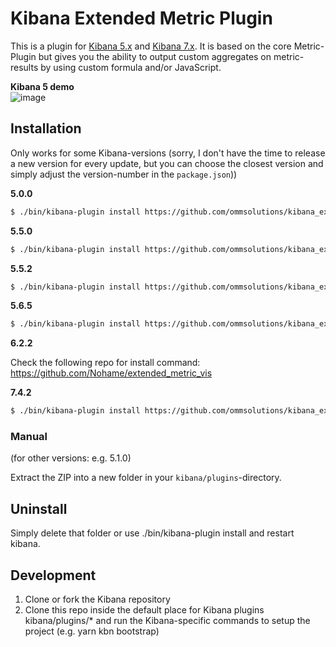 # Kibana Extended Metric Plugin

This is a plugin for [Kibana 5.x](https://www.elastic.co/products/kibana) and [Kibana 7.x](https://www.elastic.co/products/kibana).
It is based on the core Metric-Plugin but gives you the ability to output custom aggregates on metric-results by using custom formula and/or JavaScript.


**Kibana 5 demo**  
![image](img/demo.gif)

## Installation
Only works for some Kibana-versions (sorry, I don't have the time to release a new version for every update, but you can choose the closest version and simply adjust the version-number in the `package.json`))

**5.0.0**

```sh
$ ./bin/kibana-plugin install https://github.com/ommsolutions/kibana_ext_metrics_vis/releases/download/0.1.0/extended_metric_vis.zip
```

**5.5.0**

```sh
$ ./bin/kibana-plugin install https://github.com/ommsolutions/kibana_ext_metrics_vis/releases/download/5.5.0/kibana_ext_metrics_vis_5.5.0.zip
```

**5.5.2**

```sh
$ ./bin/kibana-plugin install https://github.com/ommsolutions/kibana_ext_metrics_vis/releases/download/5.5.2/kibana_ext_metrics_vis_5.5.2.zip
```

**5.6.5**

```sh
$ ./bin/kibana-plugin install https://github.com/ommsolutions/kibana_ext_metrics_vis/releases/download/5.6.5/kibana_ext_metrics_vis_5.6.5.zip
```

**6.2.2**

Check the following repo for install command: https://github.com/Nohame/extended_metric_vis

**7.4.2**

```sh
$ ./bin/kibana-plugin install https://github.com/ommsolutions/kibana_ext_metrics_vis/releases/download/7.4.2/kibana_ext_metrics_vis_7.4.2.zip
```

### Manual
(for other versions: e.g. 5.1.0)

Extract the ZIP into a new folder in your `kibana/plugins`-directory.

## Uninstall

Simply delete that folder or use ./bin/kibana-plugin install and restart kibana.

## Development
1) Clone or fork the Kibana repository
2) Clone this repo inside the default place for Kibana plugins kibana/plugins/* and run the Kibana-specific commands to setup
the project (e.g. yarn kbn bootstrap) 
